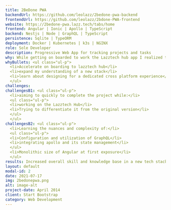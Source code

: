 ```yaml
---
title: 2BeDone PWA
backendUrl: https://github.com/leolazz/2bedone-pwa-backend
frontendUrl: https://github.com/leolazz/2bdone-PWA-frontend
website: https://2bedone-pwa.lazz.tech/tabs/home
frontend: Angular | Ionic | Apollo | TypeScript
backend: Nestjs | Node | GraphQL | TypeScript
persistence: Sqlite | TypeORM
deployment: Docker | Kubernetes | k3s | NGINX
role: Sole Developer
description: Progressive Web App for tracking projects and tasks
why: While getting on boarded to work the Lazztech hub app I realized that since it was already to so far into development there would be aspects of this new stack I would not get exposure to. I decided to rebuild 2BeDone in this new stack to accelerate the onboarding and increase my breadth of knowledge in this new stack.
whyBullets: <ul class="ul-p">
  <li>Accelerate on boarding to lazztech hub</li>
  <li>expand my understanding of a new stack</li>
  <li>learn about designing for a dedicated cross platform experience</li>
  </ul>
challenges:
challengesB1: <ul class="ul-p">
  <li>aiming to quickly to complete the project while:</li>
  <ul class="ul-p">
  <li>working on the Lazztech Hub</li>
  <li>Trying to differentiate it from the original version</li>
  </ul>
  </ul>
challengesB2: <ul class="ul-p">
  <li>Learning the nuances and complexity of:</li>
  <ul class="ul-p">
  <li>Configuration and utilization of GraphQL</li>
  <li>integrating apollo and its state management</li>
  </ul>
  <li>Monolithic size of Angular at first exposure</li>
  </ul>
results: Increased overall skill and knowledge base in a new tech stack while accelerating the onboarding process to the Lazztech Hub, and in the process found my preferred technology stack.
layout: default
modal-id: 2
date: 2021-07-17
img: 2bedonepwa.png
alt: image-alt
project-date: April 2014
client: Start Bootstrap
category: Web Development
---
```

